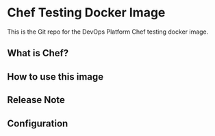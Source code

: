 # Chef Testing Docker Image

This is the Git repo for the DevOps Platform Chef testing docker image.

## What is Chef?


## How to use this image

        
## Release Note


## Configuration

